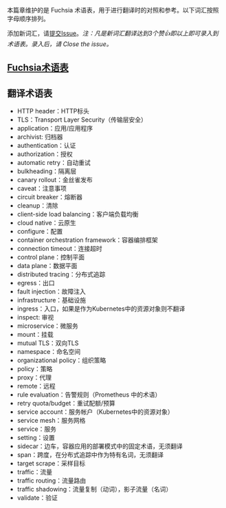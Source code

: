 
本篇章维护的是 Fuchsia 术语表，用于进行翻译时的对照和参考。以下词汇按照字母顺序排列。

添加新词汇，请[提交Issue](https://github.com/FuchsiaOS/FuchsiaOS-docs-zh_CN/issues/new)。*注：凡是新词汇翻译达到3个赞👍即以上即可录入到术语表。录入后，请 Close the issue。*



## [Fuchsia术语表](./glossary.md)



## 翻译术语表

- HTTP header：HTTP标头
- TLS：Transport Layer Security（传输层安全）
- application：应用/应用程序
- archivist: 归档器
- authentication：认证
- authorization：授权
- automatic retry：自动重试
- bulkheading：隔离层
- canary rollout：金丝雀发布
- caveat：注意事项
- circuit breaker：熔断器
- cleanup：清除
- client-side load balancing：客户端负载均衡
- cloud native：云原生
- configure：配置
- container orchestration framework：容器编排框架
- connection timeout：连接超时
- control plane：控制平面
- data plane：数据平面
- distributed tracing：分布式追踪
- egress：出口
- fault injection：故障注入
- infrastructure：基础设施
- ingress：入口，如果是作为Kubernetes中的资源对象则不翻译
- inspect: 审视
- microservice：微服务
- mount：挂载
- mutual TLS：双向TLS
- namespace：命名空间
- organizational policy：组织策略
- policy：策略
- proxy：代理
- remote：远程
- rule evaluation：告警规则（Prometheus 中的术语）
- retry quota/budget：重试配额/预算
- service account：服务帐户（Kubernetes中的资源对象）
- service mesh：服务网格
- service：服务
- setting：设置
- sidecar：边车，容器应用的部署模式中的固定术语，无须翻译
- span：跨度，在分布式追踪中作为特有名词，无须翻译
- target scrape：采样目标
- traffic：流量
- traffic routing：流量路由
- traffic shadowing：流量复制（动词），影子流量（名词）
- validate：验证
